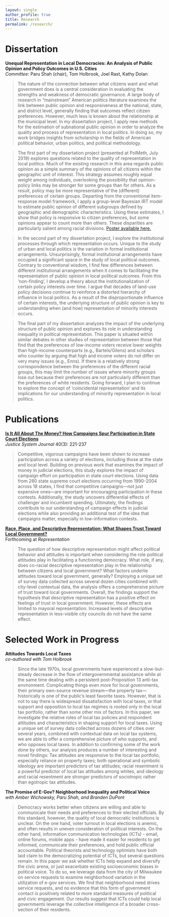```yaml
---
layout: single
author_profile: true
title: Research
permalink: /research/
---
```


# Dissertation

**Unequal Representation in Local Democracies: An Analysis of Public Opinion and Policy Outcomes in U.S. Cities** <br>
_Committee_: Paru Shah (chair), Tom Holbrook, Joel Rast, Kathy Dolan

<blockquote>
The nature of the connection between what citizens want and what government does is a central consideration in evaluating the strengths and weakness of democratic governance. A large body of research in “mainstream” American politics literature examines the link between public opinion and responsiveness at the national, state, and district level, generally finding that outcomes reflect citizen preferences. However, much less is known about the relationship at the municipal level. In my dissertation project, I apply new methods for the estimation of subnational public opinion in order to analyze the quality and process of representation in local politics. In doing so, my work bridges insights from scholarship in the fields of American political behavior, urban politics, and political methodology.
</blockquote>
<blockquote>
The first part of my dissertation project (presented at PolMeth, July 2019) explores questions related to the quality of representation in local politics. Much of the existing research in this area regards public opinion as a simple summary of the opinions of all citizens within the geographic unit of interest. This strategy assumes roughly equal weight among individuals, overlooking the possibility that opinion-policy links may be stronger for some groups than for others. As a result, policy may be more representative of the (different) preferences of certain groups. Departing from the conventional item-response model framework, I apply a group-level Bayesian IRT model to estimate public opinion of different subgroups defined by geographic and demographic characteristics. Using these estimates, I show that policy is responsive to citizen preferences, but some opinions appear to count more than others. These disparities are particularly salient among racial divisions.
<a href="https://ajheideman.github.io/ajheideman.github.io/Heideman_PolMeth19_Poster.pdf" target="_blank">Poster available here.</a>
</blockquote>
<blockquote>
In the second part of my dissertation project, I explore the institutional processes through which representation occurs. Unique to the study of urban and local politics is the variation in formal institutional arrangements. Unsurprisingly, formal institutional arrangements have occupied a significant space in the study of local political outcomes. Contrary to conventional wisdom, I find few differences between different institutional arrangements when it comes to facilitating the representation of public opinion in local political outcomes.  From this ‘non-finding’, I develop a theory about the institutionalization of certain policy interests over time. I argue that decades of land-use policy decisions continue to reinforce a distorted hierarchy of influence in local politics. As a result of the disproportionate influence of certain interests, the underlying structure of public opinion is key to understanding when (and how) representation of minority interests occurs. 
</blockquote>
<blockquote>
The final part of my dissertation analyzes the impact of the underlying structure of public opinion and explores its role in understanding inequality in political representation. This paper is situated within similar debates in other studies of representation between those that find that the preferences of low-income voters receive lower weights than high-income counterparts (e.g., Bartels/Gilens) and scholars who counter by arguing that high and income voters do not differ on very many issues (e.g., Enns). If there is a relatively strong correspondence between the preferences of the different racial groups, this may limit the number of issues where minority groups lose out because their preferences are not particularly different than the preferences of white residents. Going forward, I plan to continue to explore the concept of ‘coincidental representation’ and its implications for our understanding of minority representation in local politics. 
</blockquote>

# Publications
<a href="https://ajheideman.github.io/ajheideman.github.io/Is It All About the Money How Campaigns Spur Participation in State Court Elections.pdf" target="_blank">**Is It All About The Money? How Campaigns Spur Participation in State Court Elections** </a> <br>
_Justice System Journal_ 40(3): 221-237
<blockquote>
Competitive, vigorous campaigns have been shown to increase participation across a variety of elections, including those at the state and local level. Building on previous work that examines the impact of money in judicial elections, this study explores the impact of campaign effort on participation in state court elections. Using data from 260 state supreme court elections occurring from 1990-2004 across 18 states, I find that competitive campaigns—not just expensive ones—are important for encouraging participation in these contests. Additionally, the study uncovers differential effects of challenger and incumbent spending. Ultimately, the findings contribute to our understanding of campaign effects in judicial elections while also providing an additional test of the idea that campaigns matter, especially in low-information contests.
</blockquote> 

<a href="https://ajheideman.github.io/ajheideman.github.io/Race Place and Descriptive Representation What Shapes Trust Toward Local Government.pdf" target="_blank">**Race, Place, and Descriptive Representation: What Shapes Trust Toward Local Government?** </a> <br>
Forthcoming at _Representation_
<blockquote>
The question of how descriptive representation might affect political behavior and attitudes is important when considering the role political attitudes play in facilitating a functioning democracy. What role, if any, does co-racial descriptive representation play in the relationship between citizens and local government? What factors underlie attitudes toward local government, generally? Employing a unique set of survey data collected across several dozen cities combined with city-level contextual data, the analysis offers a comprehensive picture of trust toward local governments. Overall, the findings support the hypothesis that descriptive representation has a positive effect on feelings of trust in local government. However, these effects are limited to mayoral representation. Increased levels of descriptive representation in less-visible city councils do not have the same effect. 
 </blockquote>
 
# Selected Work in Progress
**Attitudes Towards Local Taxes** <br>
_co-authored with Tom Holbrook_

<blockquote>
 Since the late 1970s, local governments have experienced a slow-but-steady decrease in the flow of intergovernmental assistance while at the same time dealing with a persistent post-Proposition 13 anti-tax environment. Complicating things even more for local governments, their primary own-source revenue stream—the property tax—historically is one of the public’s least favorite taxes. However, that is not to say there is widespread dissatisfaction with local taxes, or that support and opposition to local tax regimes is rooted only in the local tax portfolio, rather than some other mix of factors. In this paper, we investigate the relative roles of local tax policies and respondent attitudes and characteristics in shaping support for local taxes. Using a unique set of survey data collected across dozens of cities over several years, combined with contextual data on local tax systems, we are able to offer a comprehensive picture of who supports, and who opposes local taxes.   In addition to confirming some of the work done by others, our analysis produces a number of interesting and novel findings: Tax attitudes are responsive to the local tax portfolio, especially reliance on property taxes;  both operational and symbolic ideology are important predictors of tax attitudes; racial resentment is a powerful predictor of local tax attitudes among whites, and ideology and racial resentment are stronger predictors of sociotropic rather than egotropic tax attitudes.
  </blockquote>
  
**The Promise of E-Gov? Neighborhood Inequality and Political Voice** <br>
_with Amber Wichowsky, Paru Shah, and Branden DuPont_
<blockquote>    
Democracy works better when citizens are willing and able to communicate their needs and
preferences to their elected officials. By this standard, however, the quality of local democratic
institutions is unclear. On the one hand, voter turnout in local elections is anemic, and often
results in uneven consideration of political interests. On the other hand, information
communication technologies (ICTs) - email, online forums, mobile apps - have made it easier for
residents to get informed, communicate their preferences, and hold public official accountable.
Political theorists and technology optimists have both laid claim to the democratizing potential of
ICTs, but several questions remain. In this paper we ask whether ICTs help expand and diversify
the civic arena, or just exacerbate existing socioeconomic biases in political voice. To do so, we
leverage data from the city of Milwaukee on service requests to examine neighborhood variation
in the utilization of e-gov services. We find that neighborhood need drives service requests, and
no evidence that this form of government contact is positively related to more standard measures
of political and civic engagement. Our results suggest that ICTs could help local governments
leverage the collective intelligence of a broader cross-section of their residents.
 </blockquote>

